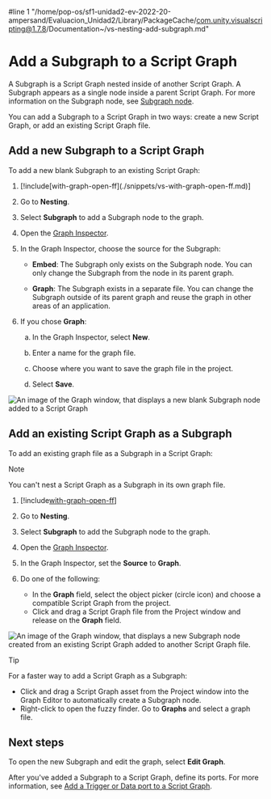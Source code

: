#line 1 "/home/pop-os/sf1-unidad2-ev-2022-20-ampersand/Evaluacion_Unidad2/Library/PackageCache/com.unity.visualscripting@1.7.8/Documentation~/vs-nesting-add-subgraph.md"
# Add a Subgraph to a Script Graph

A Subgraph is a Script Graph nested inside of another Script Graph. A Subgraph appears as a single node inside a parent Script Graph. For more information on the Subgraph node, see [Subgraph node](vs-nesting-subgraph-node.md).

You can add a Subgraph to a Script Graph in two ways: create a new Script Graph, or add an existing Script Graph file.

## Add a new Subgraph to a Script Graph

To add a new blank Subgraph to an existing Script Graph: 

<ol>
<li><p>[!include[with-graph-open-ff](./snippets/vs-with-graph-open-ff.md)]</p></li>
<li><p>Go to <strong>Nesting</strong>.</p></li>
<li><p>Select <strong>Subgraph</strong> to add a Subgraph node to the graph.</p></li>
<li><p>Open the <a href="vs-interface-overview.md#the-graph-inspector">Graph Inspector</a>.</p></li>
<li><p>In the Graph Inspector, choose the source for the Subgraph:</p>
<ul>
    <li><p><strong>Embed</strong>: The Subgraph only exists on the Subgraph node. You can only change the Subgraph from the node in its parent graph.</p></li>
    <li><p><strong>Graph</strong>: The Subgraph exists in a separate file. You can change the Subgraph outside of its parent graph and reuse the graph in other areas of an application.</p></li>
</ul>
</li>
<li><p>If you chose <strong>Graph</strong>:</p>
<ol type="a">
    <li><p>In the Graph Inspector, select <strong>New</strong>.</p></li>
    <li><p>Enter a name for the graph file.</p></li>
    <li><p>Choose where you want to save the graph file in the project.</p></li>
    <li><p>Select <strong>Save</strong>.</p></li>
</ol>
</li>
</ol>

![An image of the Graph window, that displays a new blank Subgraph node added to a Script Graph](images/vs-blank-graph-subgraph-example.png)

## Add an existing Script Graph as a Subgraph

To add an existing graph file as a Subgraph in a Script Graph: 

> [!NOTE]
> You can't nest a Script Graph as a Subgraph in its own graph file. 

1. [!include[with-graph-open-ff](./snippets/vs-with-graph-open-ff.md)] 

1. Go to **Nesting**.

1. Select **Subgraph** to add the Subgraph node to the graph.

2. Open the [Graph Inspector](vs-interface-overview.md#the-graph-inspector).

1. In the Graph Inspector, set the **Source** to **Graph**. 

3. Do one of the following: 
    - In the **Graph** field, select the object picker (circle icon) and choose a compatible Script Graph from the project. 
    - Click and drag a Script Graph file from the Project window and release on the **Graph** field. 

![An image of the Graph window, that displays a new Subgraph node created from an existing Script Graph added to another Script Graph file.](images/vs-existing-graph-example-subgraph.png)

> [!TIP] 
> For a faster way to add a Script Graph as a Subgraph:
> - Click and drag a Script Graph asset from the Project window into the Graph Editor to automatically create a Subgraph node.
> - Right-click to open the fuzzy finder. Go to **Graphs** and select a graph file.

## Next steps

To open the new Subgraph and edit the graph, select **Edit Graph**. 

After you've added a Subgraph to a Script Graph, define its ports. For more information, see [Add a Trigger or Data port to a Script Graph](vs-nesting-add-triggers-data-graph.md).

